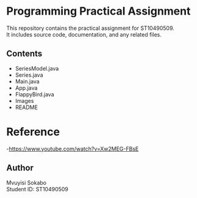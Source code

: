 # Programming Practical Assignment

This repository contains the practical assignment for ST10490509.  
It includes source code, documentation, and any related files.

## Contents
- SeriesModel.java
- Series.java
- Main.java
- App.java
- FlappyBird.java
- Images
- README
# Reference
-https://www.youtube.com/watch?v=Xw2MEG-FBsE

## Author
Mvuyisi Sokabo  
Student ID: ST10490509

